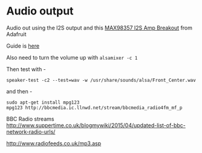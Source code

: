 Audio output
============

Audio out using the I2S output and this [MAX98357 I2S Amp Breakout](https://www.adafruit.com/product/3006) from Adafruit

Guide is [here](https://learn.adafruit.com/adafruit-max98357-i2s-class-d-mono-amp)

Also need to turn the volume up with ```alsamixer -c 1```

Then test with -

```speaker-test -c2 --test=wav -w /usr/share/sounds/alsa/Front_Center.wav```

and then -

```
sudo apt-get install mpg123
mpg123 http://bbcmedia.ic.llnwd.net/stream/bbcmedia_radio4fm_mf_p
```

BBC Radio streams http://www.suppertime.co.uk/blogmywiki/2015/04/updated-list-of-bbc-network-radio-urls/

http://www.radiofeeds.co.uk/mp3.asp

